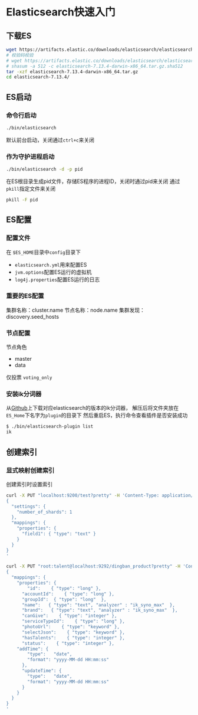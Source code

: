# Elasticsearch快速入门

## 下载ES

```bash
wget https://artifacts.elastic.co/downloads/elasticsearch/elasticsearch-7.13.4-darwin-x86_64.tar.gz
# 校验码校验
# wget https://artifacts.elastic.co/downloads/elasticsearch/elasticsearch-7.13.4-darwin-x86_64.tar.gz.sha512
# shasum -a 512 -c elasticsearch-7.13.4-darwin-x86_64.tar.gz.sha512 
tar -xzf elasticsearch-7.13.4-darwin-x86_64.tar.gz
cd elasticsearch-7.13.4/
```

## ES启动

### 命令行启动

```bash
./bin/elasticsearch
```
默认前台启动，关闭通过`ctrl+c`来关闭

### 作为守护进程启动

```bash
./bin/elasticsearch -d -p pid
```
在ES根目录生成pid文件，存储ES程序的进程ID，关闭时通过pid来关闭
通过`pkill`指定文件来关闭

```bash
pkill -F pid
```

## ES配置

### 配置文件

在 `$ES_HOME`目录中`config`目录下

- `elasticsearch.yml`用来配置ES
- `jvm.options`配置ES运行的虚拟机
- `log4j.properties`配置ES运行的日志

### 重要的ES配置

集群名称：cluster.name
节点名称：node.name
集群发现：discovery.seed_hosts

### 节点配置

节点角色

- master
- data

仅投票 `voting_only`

### 安装ik分词器

从[Github](https://github.com/medcl/elasticsearch-analysis-ik)上下载对应elasticsearch的版本的ik分词器，
解压后将文件夹放在`ES_Home`下名字为`plugin`的目录下
然后重启ES，执行命令查看插件是否安装成功
```bash
$ ./bin/elasticsearch-plugin list
ik
```

## 创建索引

### 显式映射创建索引

创建索引时设置索引
```bash
curl -X PUT "localhost:9200/test?pretty" -H 'Content-Type: application/json' -d'
{
  "settings": {
    "number_of_shards": 1
  },
  "mappings": {
    "properties": {
      "field1": { "type": "text" }
    }
  }
}
'
```

```bash
curl -X PUT "root:talent@localhost:9292/dingban_product?pretty" -H 'Content-Type: application/json' -d'
{
  "mappings": {
    "properties": {
        "id":    { "type": "long" }, 
      "accountId":    { "type": "long" },  
      "groupId":  { "type": "long"  }, 
      "name":   { "type": "text", "analyzer" : "ik_syno_max"  }, 
      "brand":   { "type": "text", "analyzer" : "ik_syno_max"  },
      "canGive":    { "type": "integer" },
      "serviceTypeId":    { "type": "long" },
      "photoUrl":    { "type": "keyword" },
      "selectJson":    { "type": "keyword" },
      "hasTalents":    { "type": "integer" },
      "status":    { "type": "integer" },
    "addTime": {
        "type":   "date",
        "format": "yyyy-MM-dd HH:mm:ss"
      },
      "updateTime": {
        "type":   "date",
        "format": "yyyy-MM-dd HH:mm:ss"
      }
    }
  }
}
'
```